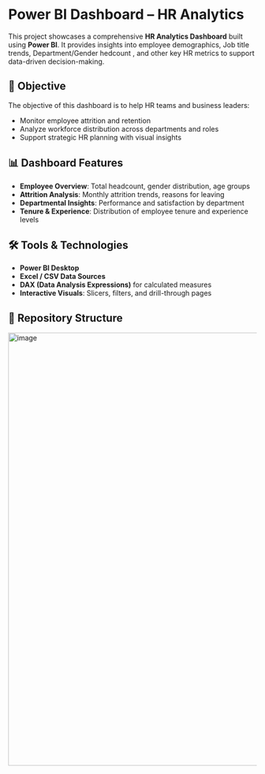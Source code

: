 
# Power BI Dashboard – HR Analytics

This project showcases a comprehensive **HR Analytics Dashboard** built using **Power BI**. It provides insights into employee demographics, Job title trends, Department/Gender hedcount , and other key HR metrics to support data-driven decision-making.

## 🎯 Objective

The objective of this dashboard is to help HR teams and business leaders:
- Monitor employee attrition and retention
- Analyze workforce distribution across departments and roles
- Support strategic HR planning with visual insights

## 📊 Dashboard Features

- **Employee Overview**: Total headcount, gender distribution, age groups
- **Attrition Analysis**: Monthly attrition trends, reasons for leaving
- **Departmental Insights**: Performance and satisfaction by department
- **Tenure & Experience**: Distribution of employee tenure and experience levels

## 🛠️ Tools & Technologies

- **Power BI Desktop**
- **Excel / CSV Data Sources**
- **DAX (Data Analysis Expressions)** for calculated measures
- **Interactive Visuals**: Slicers, filters, and drill-through pages

## 📂 Repository Structure




<img width="1744" height="879" alt="image" src="https://github.com/user-attachments/assets/55ea955b-f3a9-45fb-9f2b-bae345940a77" />
